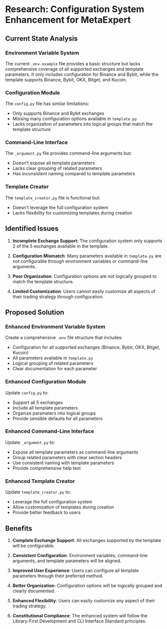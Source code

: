 # Research: Configuration System Enhancement for MetaExpert

## Current State Analysis

### Environment Variable System
The current `.env.example` file provides a basic structure but lacks comprehensive coverage of all supported exchanges and template parameters. It only includes configuration for Binance and Bybit, while the template supports Binance, Bybit, OKX, Bitget, and Kucoin.

### Configuration Module
The `config.py` file has similar limitations:
- Only supports Binance and Bybit exchanges
- Missing many configuration options available in `template.py`
- Lacks organization of parameters into logical groups that match the template structure

### Command-Line Interface
The `_argument.py` file provides command-line arguments but:
- Doesn't expose all template parameters
- Lacks clear grouping of related parameters
- Has inconsistent naming compared to template parameters

### Template Creator
The `template_creator.py` file is functional but:
- Doesn't leverage the full configuration system
- Lacks flexibility for customizing templates during creation

## Identified Issues

1. **Incomplete Exchange Support**: The configuration system only supports 2 of the 5 exchanges available in the template.

2. **Configuration Mismatch**: Many parameters available in `template.py` are not configurable through environment variables or command-line arguments.

3. **Poor Organization**: Configuration options are not logically grouped to match the template structure.

4. **Limited Customization**: Users cannot easily customize all aspects of their trading strategy through configuration.

## Proposed Solution

### Enhanced Environment Variable System
Create a comprehensive `.env` file structure that includes:
- Configuration for all supported exchanges (Binance, Bybit, OKX, Bitget, Kucoin)
- All parameters available in `template.py`
- Logical grouping of related parameters
- Clear documentation for each parameter

### Enhanced Configuration Module
Update `config.py` to:
- Support all 5 exchanges
- Include all template parameters
- Organize parameters into logical groups
- Provide sensible defaults for all parameters

### Enhanced Command-Line Interface
Update `_argument.py` to:
- Expose all template parameters as command-line arguments
- Group related parameters with clear section headers
- Use consistent naming with template parameters
- Provide comprehensive help text

### Enhanced Template Creator
Update `template_creator.py` to:
- Leverage the full configuration system
- Allow customization of templates during creation
- Provide better feedback to users

## Benefits

1. **Complete Exchange Support**: All exchanges supported by the template will be configurable.

2. **Consistent Configuration**: Environment variables, command-line arguments, and template parameters will be aligned.

3. **Improved User Experience**: Users can configure all template parameters through their preferred method.

4. **Better Organization**: Configuration options will be logically grouped and clearly documented.

5. **Enhanced Flexibility**: Users can easily customize any aspect of their trading strategy.

6. **Constitutional Compliance**: The enhanced system will follow the Library-First Development and CLI Interface Standard principles.